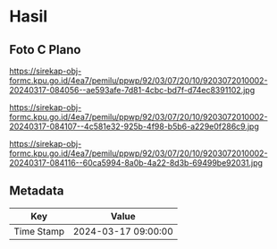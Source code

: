 # Hasil

## Foto C Plano

https://sirekap-obj-formc.kpu.go.id/4ea7/pemilu/ppwp/92/03/07/20/10/9203072010002-20240317-084056--ae593afe-7d81-4cbc-bd7f-d74ec8391102.jpg

https://sirekap-obj-formc.kpu.go.id/4ea7/pemilu/ppwp/92/03/07/20/10/9203072010002-20240317-084107--4c581e32-925b-4f98-b5b6-a229e0f286c9.jpg

https://sirekap-obj-formc.kpu.go.id/4ea7/pemilu/ppwp/92/03/07/20/10/9203072010002-20240317-084116--60ca5994-8a0b-4a22-8d3b-69499be92031.jpg


## Metadata

| Key        | Value               |
| ---------- | ------------------- |
| Time Stamp | 2024-03-17 09:00:00 |



